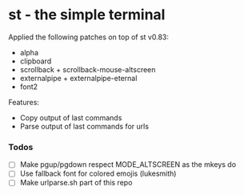 # st - the simple terminal

Applied the following patches on top of st v0.83:
 - alpha
 - clipboard
 - scrollback + scrollback-mouse-altscreen
 - externalpipe + externalpipe-eternal
 - font2

Features:
 - Copy output of last commands
 - Parse output of last commands for urls

### Todos

- [ ] Make pgup/pgdown respect MODE_ALTSCREEN as the mkeys do
- [ ] Use fallback font for colored emojis (lukesmith)
- [ ] Make urlparse.sh part of this repo

